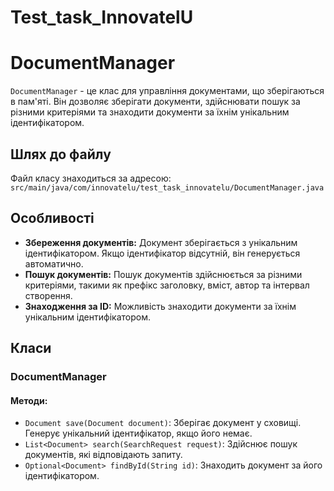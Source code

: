 # Test_task_InnovatelU
# DocumentManager

`DocumentManager` - це клас для управління документами, що зберігаються в пам'яті. Він дозволяє зберігати документи, здійснювати пошук за різними критеріями та знаходити документи за їхнім унікальним ідентифікатором.

## Шлях до файлу

Файл класу знаходиться за адресою:
`src/main/java/com/innovatelu/test_task_innovatelu/DocumentManager.java`

## Особливості

- **Збереження документів:** Документ зберігається з унікальним ідентифікатором. Якщо ідентифікатор відсутній, він генерується автоматично.
- **Пошук документів:** Пошук документів здійснюється за різними критеріями, такими як префікс заголовку, вміст, автор та інтервал створення.
- **Знаходження за ID:** Можливість знаходити документи за їхнім унікальним ідентифікатором.

## Класи

### DocumentManager

#### Методи:

- `Document save(Document document)`: Зберігає документ у сховищі. Генерує унікальний ідентифікатор, якщо його немає.
- `List<Document> search(SearchRequest request)`: Здійснює пошук документів, які відповідають запиту.
- `Optional<Document> findById(String id)`: Знаходить документ за його ідентифікатором.

